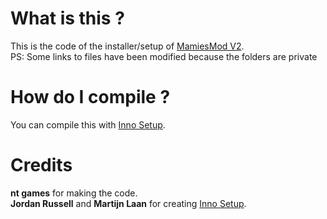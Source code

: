 # What is this ?
This is the code of the installer/setup of [MamiesMod V2](http://nt-games-site.000webhostapp.com/software/mamiesmod-v2.html).  
PS: Some links to files have been modified because the folders are private

# How do I compile ? 
You can compile this with [Inno Setup](https://jrsoftware.org/isinfo.php).

# Credits
**nt games** for making the code.  
**Jordan Russell** and **Martijn Laan** for creating [Inno Setup](https://jrsoftware.org/isinfo.php).
